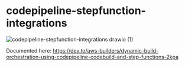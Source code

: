 # codepipeline-stepfunction-integrations

![codepipeline-stepfunction-integrations drawio (1)](https://user-images.githubusercontent.com/5465486/143476160-bf672f5c-34b0-4765-9051-3a812b362b35.png)

Documented here: https://dev.to/aws-builders/dynamic-build-orchestration-using-codepipeline-codebuild-and-step-functions-2kpa

